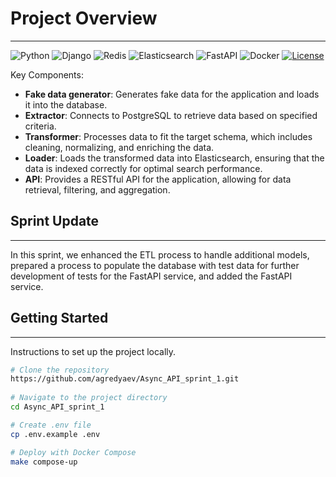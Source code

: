 # Project Overview
---
![Python](https://img.shields.io/badge/Python-3.12-blue)
![Django](https://img.shields.io/badge/Django-3.2-blue)
![Redis](https://img.shields.io/badge/Redis-5.0.4-red)
![Elasticsearch](https://img.shields.io/badge/Elasticsearch-8.12-yellow)
![FastAPI](https://img.shields.io/badge/FastAPI-0.109.1-green)
![Docker](https://img.shields.io/badge/Docker-20.10-blue)
[![License](https://img.shields.io/badge/License-MIT-green)](https://opensource.org/licenses/MIT)


Key Components:
* **Fake data generator**: Generates fake data for the application and loads it into the database.
* **Extractor**: Connects to PostgreSQL to retrieve data based on specified criteria.
* **Transformer**: Processes data to fit the target schema, which includes cleaning, normalizing, and enriching the data.
* **Loader**: Loads the transformed data into Elasticsearch, ensuring that the data is indexed correctly for optimal search performance.
* **API**: Provides a RESTful API for the application, allowing for data retrieval, filtering, and aggregation.

## Sprint Update
---
In this sprint, we enhanced the ETL process to handle additional models, prepared a process to populate the database with test data for further development of tests for the FastAPI service, and added the FastAPI service.

## Getting Started
---
Instructions to set up the project locally.

```bash
# Clone the repository 
https://github.com/agredyaev/Async_API_sprint_1.git
 
# Navigate to the project directory 
cd Async_API_sprint_1 

# Create .env file
cp .env.example .env

# Deploy with Docker Compose
make compose-up